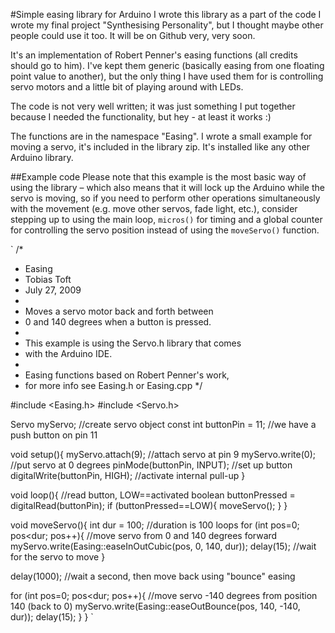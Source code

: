 #Simple easing library for Arduino
I wrote this library as a part of the code I wrote my final project "Synthesising Personality", but I thought maybe other people could use it too. It will be on Github very, very soon.

It's an implementation of Robert Penner's easing functions (all credits should go to him). I've kept them generic (basically easing from one floating point value to another), but the only thing I have used them for is controlling servo motors and a little bit of playing around with LEDs.

The code is not very well written; it was just something I put together because I needed the functionality, but hey - at least it works :)

The functions are in the namespace "Easing". I wrote a small example for moving a servo, it's included in the library zip. It's installed like any other Arduino library.

##Example code
Please note that this example is the most basic way of using the library – which also means that it will lock up the Arduino while the servo is moving, so if you need to perform other operations simultaneously with the movement (e.g. move other servos, fade light, etc.), consider stepping up to using the main loop, `micros()` for timing and a global counter for controlling the servo position instead of using the `moveServo()` function.

`
/*
* Easing
* Tobias Toft 
* July 27, 2009
*
* Moves a servo motor back and forth between 
* 0 and 140 degrees when a button is pressed.
*
* This example is using the Servo.h library that comes
* with the Arduino IDE.
*
* Easing functions based on Robert Penner's work,
* for more info see Easing.h or Easing.cpp
*/

#include <Easing.h>
#include <Servo.h>

Servo myServo; //create servo object
const int buttonPin = 11; //we have a push button on pin 11

void setup(){
  myServo.attach(9); //attach servo at pin 9
  myServo.write(0); //put servo at 0 degrees
  pinMode(buttonPin, INPUT); //set up button
  digitalWrite(buttonPin, HIGH); //activate internal pull-up 
}

void loop(){
  //read button, LOW==activated
  boolean buttonPressed = digitalRead(buttonPin); 
  if (buttonPressed==LOW){
    moveServo();
  }
}

void moveServo(){
  int dur = 100; //duration is 100 loops
  for (int pos=0; pos<dur; pos++){
    //move servo from 0 and 140 degrees forward
    myServo.write(Easing::easeInOutCubic(pos, 0, 140, dur));
    delay(15); //wait for the servo to move
  }

  delay(1000); //wait a second, then move back using "bounce" easing

  for (int pos=0; pos<dur; pos++){
    //move servo -140 degrees from position 140 (back to 0)
    myServo.write(Easing::easeOutBounce(pos, 140, -140, dur));
    delay(15);
  }
}
`
